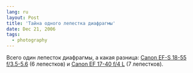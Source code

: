 ```yaml
---
lang: ru
layout: Post
title: 'Тайна одного лепестка диафрагмы'
date: Dec 21, 2006
tags:
  - photography
---
```


Всего один лепесток диафрагмы, а какая разница: [Canon EF-S 18-55 f/3.5-5.6](http://www.photosight.ru/photo.php?photoid=1828844) (6 лепестков) и [Canon EF 17-40 f/4 L](/blog/910) (7 лепестков).
